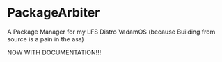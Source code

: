 # PackageArbiter

A Package Manager for my LFS Distro VadamOS (because Building from source is a pain in the ass)

NOW WITH DOCUMENTATION!!!
